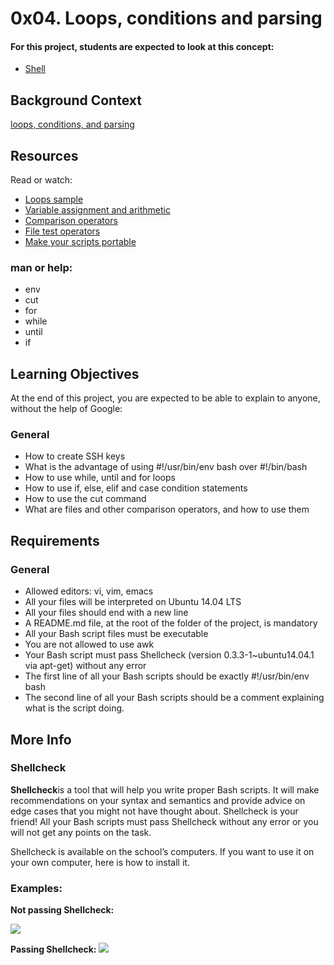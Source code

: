 # 0x04. Loops, conditions and parsing

<h4>For this project, students are expected to look at this concept:</h4>

- <a href="https://intranet.hbtn.io/concepts/9">Shell</a>

## Background Context
<a href="https://www.youtube.com/watch?v=BC2neyc5GcI&feature=youtu.be">loops, conditions, and parsing</a>

## Resources
Read or watch:

- <a href="https://tldp.org/LDP/Bash-Beginners-Guide/html/sect_09_01.html">Loops sample</a>
- <a href="https://tldp.org/LDP/abs/html/ops.html">Variable assignment and arithmetic</a>
- <a href="https://tldp.org/LDP/abs/html/comparison-ops.html">Comparison operators</a>
- <a href="https://tldp.org/LDP/abs/html/fto.html">File test operators</a>
- <a href="https://www.cyberciti.biz/tips/finding-bash-perl-python-portably-using-env.html">Make your scripts portable</a>

### man or help:

- env
- cut
- for
- while
- until
- if

## Learning Objectives
At the end of this project, you are expected to be able to explain to anyone, without the help of Google:

### General
- How to create SSH keys
- What is the advantage of using #!/usr/bin/env bash over #!/bin/bash
- How to use while, until and for loops
- How to use if, else, elif and case condition statements
- How to use the cut command
- What are files and other comparison operators, and how to use them

## Requirements

### General

- Allowed editors: vi, vim, emacs
- All your files will be interpreted on Ubuntu 14.04 LTS
- All your files should end with a new line
- A README.md file, at the root of the folder of the project, is mandatory
- All your Bash script files must be executable
- You are not allowed to use awk
- Your Bash script must pass Shellcheck (version 0.3.3-1~ubuntu14.04.1 via apt-get) without any error
- The first line of all your Bash scripts should be exactly #!/usr/bin/env bash
- The second line of all your Bash scripts should be a comment explaining what is the script doing.

## More Info

### Shellcheck

<a haref="https://github.com/koalaman/shellcheck"><strong>Shellcheck</strong></a>is a tool that will help you write proper Bash scripts. It will make recommendations on your syntax and semantics and provide advice on edge cases that you might not have thought about. Shellcheck is your friend! All your Bash scripts must pass Shellcheck without any error or you will not get any points on the task.

Shellcheck is available on the school’s computers. If you want to use it on your own computer, here is how to <a haref="https://github.com/koalaman/shellcheck#installing">install it</a>.

### Examples:

<strong>Not passing Shellcheck:</strong>

<a href="https://github.com/koalaman/shellcheck/wiki/SC2034"><img src="https://s3.amazonaws.com/intranet-projects-files/holbertonschool-sysadmin_devops/251/Vxotqyj.png"></a>

<strong>Passing Shellcheck:</strong>
<a href="https://github.com/koalaman/shellcheck/wiki/SC2034"><img src="https://s3.amazonaws.com/intranet-projects-files/holbertonschool-sysadmin_devops/251/ubHWxDU.png"></a>